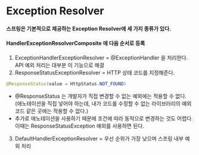 # Exception Resolver

#### 스프링은 기본적으로 제공하는 Exception Resolver에 세 가지 종류가 있다. 

#### HandlerExceptionResolverComposite 에 다음 순서로 등록
1. ExceptionHandlerExceptionResolver = @ExceptionHandler 을 처리한다. API 예외 처리는 대부분 이 기능으로 해결
2. ResponseStatusExceptionResolver = HTTP 상태 코드를 지정해준다. 
```java 
@ResponseStatus(value = HttpStatus.NOT_FOUND) 
```
- @ResponseStatus 는 개발자가 직접 변경할 수 없는 예외에는 적용할 수 없다. (애노테이션을 직접 넣어야 하는데, 내가 코드를 수정할 수 없는 라이브러리의 예외 코드 같은 곳에는 적용할 수 없다.)
- 추가로 애노테이션을 사용하기 때문에 조건에 따라 동적으로 변경하는 것도 어렵다. 이때는 ResponseStatusException 예외를 사용하면 된다.

3. DefaultHandlerExceptionResolver = 우선 순위가 가장 낮으며 스프링 내부 예외 처리